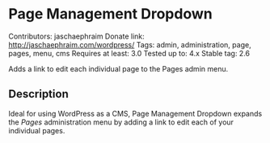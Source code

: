 # Page Management Dropdown #

Contributors: jaschaephraim
Donate link: http://jaschaephraim.com/wordpress/
Tags: admin, administration, page, pages, menu, cms
Requires at least: 3.0
Tested up to: 4.x
Stable tag: 2.6

Adds a link to edit each individual page to the Pages admin menu.

## Description ##

Ideal for using WordPress as a CMS, Page Management Dropdown expands the *Pages* administration menu by adding a link to edit each of your individual pages.
